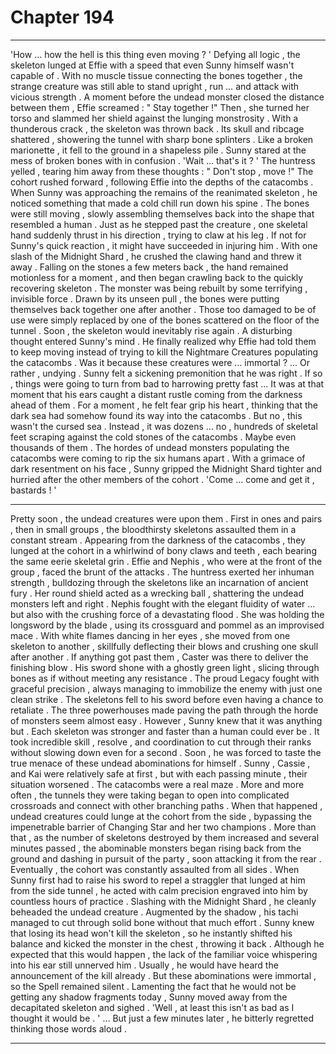 
# Chapter 194


---

'How … how the hell is this thing even moving ? '
Defying all logic , the skeleton lunged at Effie with a speed that even Sunny himself wasn't capable of . With no muscle tissue connecting the bones together , the strange creature was still able to stand upright , run … and attack with vicious strength .
A moment before the undead monster closed the distance between them , Effie screamed :
" Stay together !"
Then , she turned her torso and slammed her shield against the lunging monstrosity . With a thunderous crack , the skeleton was thrown back . Its skull and ribcage shattered , showering the tunnel with sharp bone splinters . Like a broken marionette , it fell to the ground in a shapeless pile .
Sunny stared at the mess of broken bones with in confusion .
'Wait … that's it ? '
The huntress yelled , tearing him away from these thoughts :
" Don't stop , move !"
The cohort rushed forward , following Effie into the depths of the catacombs . When Sunny was approaching the remains of the reanimated skeleton , he noticed something that made a cold chill run down his spine .
The bones were still moving , slowly assembling themselves back into the shape that resembled a human . Just as he stepped past the creature , one skeletal hand suddenly thrust in his direction , trying to claw at his leg . If not for Sunny's quick reaction , it might have succeeded in injuring him .
With one slash of the Midnight Shard , he crushed the clawing hand and threw it away . Falling on the stones a few meters back , the hand remained motionless for a moment , and then began crawling back to the quickly recovering skeleton .
The monster was being rebuilt by some terrifying , invisible force . Drawn by its unseen pull , the bones were putting themselves back together one after another . Those too damaged to be of use were simply replaced by one of the bones scattered on the floor of the tunnel . Soon , the skeleton would inevitably rise again .
A disturbing thought entered Sunny's mind .
He finally realized why Effie had told them to keep moving instead of trying to kill the Nightmare Creatures populating the catacombs .
Was it because these creatures were … immortal ?
... Or rather , undying .
Sunny felt a sickening premonition that he was right . If so , things were going to turn from bad to harrowing pretty fast ...
It was at that moment that his ears caught a distant rustle coming from the darkness ahead of them . For a moment , he felt fear grip his heart , thinking that the dark sea had somehow found its way into the catacombs .
But no , this wasn't the cursed sea . Instead , it was dozens … no , hundreds of skeletal feet scraping against the cold stones of the catacombs .
Maybe even thousands of them .
The hordes of undead monsters populating the catacombs were coming to rip the six humans apart .
With a grimace of dark resentment on his face , Sunny gripped the Midnight Shard tighter and hurried after the other members of the cohort .
'Come … come and get it , bastards ! '
***
Pretty soon , the undead creatures were upon them . First in ones and pairs , then in small groups , the bloodthirsty skeletons assaulted them in a constant stream . Appearing from the darkness of the catacombs , they lunged at the cohort in a whirlwind of bony claws and teeth , each bearing the same eerie skeletal grin .
Effie and Nephis , who were at the front of the group , faced the brunt of the attacks . The huntress exerted her inhuman strength , bulldozing through the skeletons like an incarnation of ancient fury . Her round shield acted as a wrecking ball , shattering the undead monsters left and right .
Nephis fought with the elegant fluidity of water … but also with the crushing force of a devastating flood . She was holding the longsword by the blade , using its crossguard and pommel as an improvised mace . With white flames dancing in her eyes , she moved from one skeleton to another , skillfully deflecting their blows and crushing one skull after another .
If anything got past them , Caster was there to deliver the finishing blow . His sword shone with a ghostly green light , slicing through bones as if without meeting any resistance . The proud Legacy fought with graceful precision , always managing to immobilize the enemy with just one clean strike . The skeletons fell to his sword before even having a chance to retaliate .
The three powerhouses made paving the path through the horde of monsters seem almost easy . However , Sunny knew that it was anything but . Each skeleton was stronger and faster than a human could ever be . It took incredible skill , resolve , and coordination to cut through their ranks without slowing down even for a second .
Soon , he was forced to taste the true menace of these undead abominations for himself .
Sunny , Cassie , and Kai were relatively safe at first , but with each passing minute , their situation worsened .
The catacombs were a real maze . More and more often , the tunnels they were taking began to open into complicated crossroads and connect with other branching paths . When that happened , undead creatures could lunge at the cohort from the side , bypassing the impenetrable barrier of Changing Star and her two champions .
More than that , as the number of skeletons destroyed by them increased and several minutes passed , the abominable monsters began rising back from the ground and dashing in pursuit of the party , soon attacking it from the rear .
Eventually , the cohort was constantly assaulted from all sides .
When Sunny first had to raise his sword to repel a straggler that lunged at him from the side tunnel , he acted with calm precision engraved into him by countless hours of practice . Slashing with the Midnight Shard , he cleanly beheaded the undead creature . Augmented by the shadow , his tachi managed to cut through solid bone without that much effort .
Sunny knew that losing its head won't kill the skeleton , so he instantly shifted his balance and kicked the monster in the chest , throwing it back .
Although he expected that this would happen , the lack of the familiar voice whispering into his ear still unnerved him . Usually , he would have heard the announcement of the kill already .
But these abominations were immortal , so the Spell remained silent .
Lamenting the fact that he would not be getting any shadow fragments today , Sunny moved away from the decapitated skeleton and sighed .
'Well , at least this isn't as bad as I thought it would be . '
… But just a few minutes later , he bitterly regretted thinking those words aloud .

---

